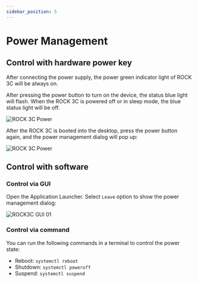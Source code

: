 ```yaml
---
sidebar_position: 5
---
```


# Power Management

## Control with hardware power key

After connecting the power supply, the power green indicator light of ROCK 3C will be always on.

After pressing the power button to turn on the device, the status blue light will flash. When the ROCK 3C is powered off or in sleep mode, the blue status light will be off.

![ROCK 3C Power](/img/rock3/3c/rock3c-power.webp)

After the ROCK 3C is booted into the desktop, press the power button again, and the power management dialog will pop up:

![ROCK 3C Power](/img/rock5a/rock5a-power-status.webp)

## Control with software

### Control via GUI

Open the Application Launcher. Select `Leave` option to show the power management dialog:

![ROCK3C GUI 01](/img/rock5a/rock5a-GUI-leave.webp)

### Control via command

You can run the following commands in a terminal to control the power state:

- Reboot: `systemctl reboot`
- Shutdown: `systemctl poweroff`
- Suspend: `systemctl suspend`
